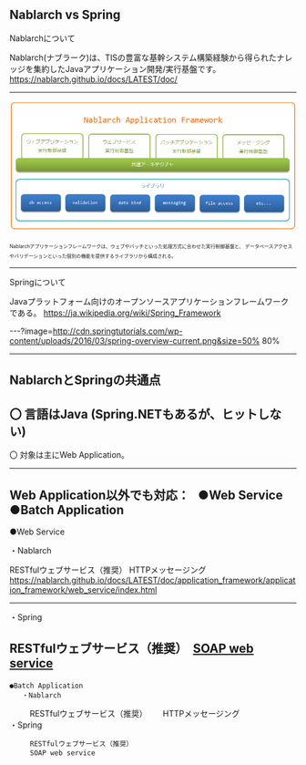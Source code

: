 Nablarch vs Spring
---
Nablarchについて

Nablarch(ナブラーク)は、TISの豊富な基幹システム構築経験から得られたナレッジを集約したJavaアプリケーション開発/実行基盤です。
<a href="https://nablarch.github.io/docs/LATEST/doc/" target="_blank">https://nablarch.github.io/docs/LATEST/doc/</a>

---
![ALT](framework.png)

<span style="font-size:0.6em; align=left">
Nablarchアプリケーションフレームワークは、ウェブやバッチといった処理方式に合わせた実行制御基盤と、 データベースアクセスやバリデーションといった個別の機能を提供するライブラリから構成される。</span>

---
Springについて

Javaプラットフォーム向けのオープンソースアプリケーションフレームワークである。
<a href="https://ja.wikipedia.org/wiki/Spring_Framework" target="_blank">https://ja.wikipedia.org/wiki/Spring_Framework</a>


---?image=http://cdn.springtutorials.com/wp-content/uploads/2016/03/spring-overview-current.png&size=50% 80%

---

NablarchとSpringの共通点
---
〇 言語はJava (Spring.NETもあるが、ヒットしない)
---
〇 対象は主にWeb Application。   

---
Web Application以外でも対応：  
    ●Web Service     
    ●Batch Application
---
●Web Service

・Nablarch

RESTfulウェブサービス（推奨）
HTTPメッセージング
<a href="https://nablarch.github.io/docs/LATEST/doc/application_framework/application_framework/web_service/index.html" target="_blank">https://nablarch.github.io/docs/LATEST/doc/application_framework/application_framework/web_service/index.html</a>

---
・Spring

RESTfulウェブサービス（推奨） 
<a href="https://spring.io/guides/gs/producing-web-service/" target="_blank">SOAP web service</a>
---
    ●Batch Application
       ・Nablarch
     
         RESTfulウェブサービス（推奨）      
         HTTPメッセージング
                             
     ・Spring
     
         RESTfulウェブサービス（推奨） 
         SOAP web service


